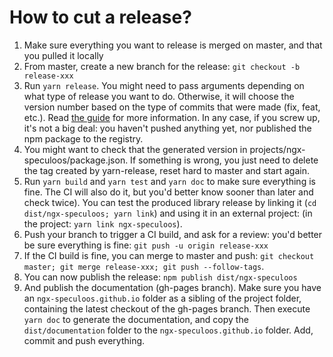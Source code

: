 # How to cut a release?

1. Make sure everything you want to release is merged on master, and that you pulled it locally
2. From master, create a new branch for the release: `git checkout -b release-xxx`
3. Run `yarn release`. You might need to pass arguments depending on what type of release you want to do. 
   Otherwise, it will choose the version number based on the type of commits that were made (fix, feat, etc.). 
   Read [the guide](https://github.com/conventional-changelog/standard-version#cut-a-release) for more information. In any case, if you screw up, it's not a big deal: you haven't pushed anything yet, nor published the npm package to the registry.
4. You might want to check that the generated version in projects/ngx-speculoos/package.json. 
   If something is wrong, you just need to delete the tag created by yarn-release, reset hard to master and start again.
5. Run `yarn build` and `yarn test` and `yarn doc` to make sure everything is fine. 
   The CI will also do it, but you'd better know sooner than later and check twice). 
   You can test the produced library release by linking it (`cd dist/ngx-speculoos; yarn link`) and using it 
   in an external project: (in the project: `yarn link ngx-speculoos`).
6. Push your branch to trigger a CI build, and ask for a review: you'd better be sure everything is fine: 
   `git push -u origin release-xxx`
7. If the CI build is fine, you can merge to master and push: 
   `git checkout master; git merge release-xxx; git push --follow-tags`.
8. You can now publish the release: `npm publish dist/ngx-speculoos`
9. And publish the documentation (gh-pages branch). 
   Make sure you have an `ngx-speculoos.github.io` folder as a sibling of the project folder, 
   containing the latest checkout of the gh-pages branch. 
   Then execute `yarn doc` to generate the documentation, and copy the `dist/documentation` 
   folder to the `ngx-speculoos.github.io` folder. Add, commit and push everything.

